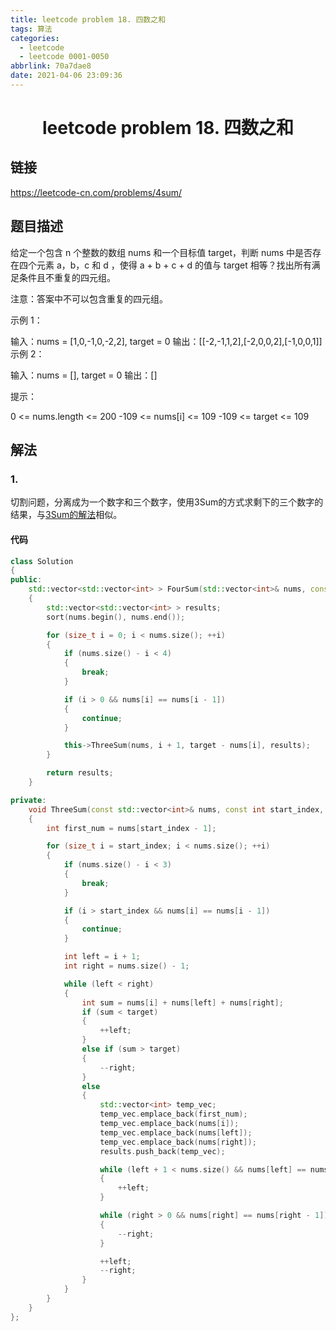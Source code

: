 ```yaml
---
title: leetcode problem 18. 四数之和
tags: 算法
categories:
  - leetcode
  - leetcode 0001-0050
abbrlink: 70a7dae8
date: 2021-04-06 23:09:36
---
```


# <center>leetcode problem 18. 四数之和</center>

## 链接

https://leetcode-cn.com/problems/4sum/



## 题目描述

给定一个包含 n 个整数的数组 nums 和一个目标值 target，判断 nums 中是否存在四个元素 a，b，c 和 d ，使得 a + b + c + d 的值与 target 相等？找出所有满足条件且不重复的四元组。

注意：答案中不可以包含重复的四元组。

 

示例 1：

输入：nums = [1,0,-1,0,-2,2], target = 0
输出：[[-2,-1,1,2],[-2,0,0,2],[-1,0,0,1]]
示例 2：

输入：nums = [], target = 0
输出：[]


提示：

0 <= nums.length <= 200
-109 <= nums[i] <= 109
-109 <= target <= 109



## 解法

### 1.

切割问题，分离成为一个数字和三个数字，使用3Sum的方式求剩下的三个数字的结果，与[3Sum的解法](https://guicaisa.github.io/posts/2b295c88.html)相似。

#### 代码

```c++
class Solution 
{
public:
    std::vector<std::vector<int> > FourSum(std::vector<int>& nums, const int target) 
    {
        std::vector<std::vector<int> > results;
        sort(nums.begin(), nums.end());

        for (size_t i = 0; i < nums.size(); ++i)
        {
            if (nums.size() - i < 4)
            {
                break;
            }

            if (i > 0 && nums[i] == nums[i - 1])
            {
                continue;
            }

            this->ThreeSum(nums, i + 1, target - nums[i], results);
        }

        return results;
    }

private:
    void ThreeSum(const std::vector<int>& nums, const int start_index, const int target, std::vector<std::vector<int> >& results)
    {
        int first_num = nums[start_index - 1];

        for (size_t i = start_index; i < nums.size(); ++i)
        {
            if (nums.size() - i < 3)
            {
                break;
            }

            if (i > start_index && nums[i] == nums[i - 1])
            {
                continue;
            }

            int left = i + 1;
            int right = nums.size() - 1;

            while (left < right)
            {
                int sum = nums[i] + nums[left] + nums[right];
                if (sum < target)
                {
                    ++left;
                }
                else if (sum > target)
                {
                    --right;
                }
                else
                {
                    std::vector<int> temp_vec;
                    temp_vec.emplace_back(first_num);
                    temp_vec.emplace_back(nums[i]);
                    temp_vec.emplace_back(nums[left]);
                    temp_vec.emplace_back(nums[right]);
                    results.push_back(temp_vec);

                    while (left + 1 < nums.size() && nums[left] == nums[left + 1])
                    {
                        ++left;
                    }

                    while (right > 0 && nums[right] == nums[right - 1])
                    {
                        --right;
                    }

                    ++left;
                    --right;
                }
            }
        }
    }
};
```

